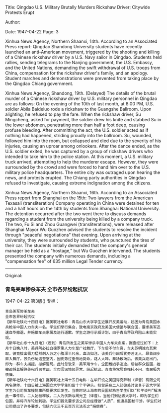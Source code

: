 Title: Qingdao U.S. Military Brutally Murders Rickshaw Driver; Citywide Protests Erupt

Author:

Date: 1947-04-22
Page: 3

Xinhua News Agency, Northern Shaanxi, 14th. According to an Associated Press report: Qingdao Shandong University students have recently launched an anti-American movement, triggered by the shooting and killing of a Chinese rickshaw driver by a U.S. Navy sailor in Qingdao. Students held rallies, sending telegrams to the Nanjing government, the U.S. Embassy, and the United Nations, demanding the swift withdrawal of U.S. troops from China, compensation for the rickshaw driver's family, and an apology. Student marches and demonstrations were prevented from taking place by the Qingdao Chiang government.

Xinhua News Agency, Shandong, 19th. (Delayed) The details of the brutal murder of a Chinese rickshaw driver by U.S. military personnel in Qingdao are as follows: On the evening of the 10th of last month, at 8:00 PM, U.S. soldier Abila Baideluo rode a rickshaw to the Guangshe Ballroom. Upon alighting, he refused to pay the fare. When the rickshaw driver, Su Mingcheng, asked for payment, the soldier drew his knife and stabbed Su in the lower abdomen, penetrating more than half a foot deep, causing profuse bleeding. After committing the act, the U.S. soldier acted as if nothing had happened, striding proudly into the ballroom. Su, wounded, followed him into the room, but collapsed and died due to the severity of his injuries, causing an uproar among onlookers. After the dance ended, as the U.S. soldier exited, he was captured by a group of rickshaw drivers who intended to take him to the police station. At this moment, a U.S. military truck arrived, attempting to help the murderer escape. However, they were surrounded by the crowd and were forced to hand him over to the U.S. military police headquarters. The entire city was outraged upon hearing the news, and protests erupted. The Chiang party authorities in Qingdao refused to investigate, causing extreme indignation among the citizens.

Xinhua News Agency, Northern Shaanxi, 16th. According to an Associated Press report from Shanghai on the 15th: Two lawyers from the American Texasali (transliteration) Company operating in China were detained for ten and a half hours on the 14th by students from Shanghai National University. The detention occurred after the two went there to discuss demands regarding a student from the university being killed by a company truck. The two, Fu Si and Zhou Guangwei (transliterations), were released after Shanghai Mayor Wu Guozhen advised the students to resolve the incident through "peaceful negotiations" that evening. Upon arriving at the university, they were surrounded by students, who punctured the tires of their car. The students initially demanded that the company's general manager be held as a "hostage," but Wu Guozhen intervened. The students presented the company with numerous demands, including a "compensation fee" of 635 million Legal Tender currency.



<hr /> 

Original: 


### 青岛美军惨杀车夫  全市各界纷起抗议

1947-04-22
第3版()
专栏：

    青岛美军惨杀车夫
    全市各界纷起抗议
    【新华社陕北十四日电】据美联社电称：青岛山东大学学生近展开反美运动，起因为青岛美国水兵枪杀中国人力车夫一名。学生们举行集会，致电南京政府及美国大使馆与联合国，要求美军迅速自华撤退，并赔偿车夫家属及进行道歉。学生之游行示威计划，由于青岛蒋政府阻止未能实现。
    【新华社山东十九日电】（迟到）青岛所发生之美军惨杀中国人力车夫血案，据查经过如下：上月十日晚八时，美兵阿必拉白德罗乘人力车至广社舞厅，下车后不付车资，车夫苏明诚向其索取，彼竟拔出佩刀猛然刺入苏之小腹深半尺余，血流如注。该美兵行凶后犹旁若无人，昂首阔步直入舞厅。苏负伤尾追至室内，因伤势过重倒地毙命，路人大哗。舞场散场后，该美兵刚出门，即为一群车夫捕捉，拟解警局。此时忽驶来一美军用卡车，企图载凶手逃逸。后被群众包围，始被迫将其解往美宪兵司令部。全市闻讯愤怒异常，纷起抗议。青市蒋党局竟推托不问，市民极为愤慨。
    【新华社陕北十六日电】据美联社上海十五日电称：在华开设之美国得克萨利（译音）有限公司两名律师，十四日被上海国立大学学生扣留十个半钟头。扣留系在二人赴彼处讨论关于该大学某学生为公司货车撞毙事所提要求后发生。当晚时记上海市的吴国桢劝告学生们以“和平谈判”解决此一事件后，二人始被释放。二人为伏斯与周光卫（译音）。当他们到达该大学时，即为学生们包围，并将汽车轮胎刺破。学生们首先要求该公司总经理做“人质”，但遭吴国桢干涉。学生们对公司提出了许多要求，包括六亿三千五百万元法币之“赔偿费”。
